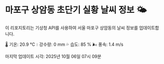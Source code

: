 
# 마포구 상암동 초단기 실황 날씨 정보 🌤️

이 리포지토리는 기상청 API를 사용하여 서울 마포구 상암동의 날씨 정보를 업데이트합니다. 

🌡️ 기온: 20.9 ℃
💧 강수량: 0 mm
💦 습도: 85 %
🌬️ 풍속: 1.4 m/s

마지막 업데이트 시각: 2025년 10월 06일 07시 09분    

